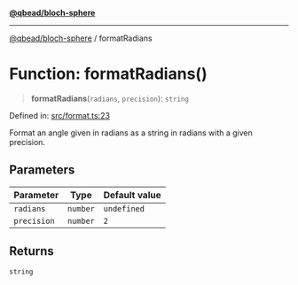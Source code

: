 [**@qbead/bloch-sphere**](../index.md)

***

[@qbead/bloch-sphere](../index.md) / formatRadians

# Function: formatRadians()

> **formatRadians**(`radians`, `precision`): `string`

Defined in: [src/format.ts:23](https://github.com/qbead/bloch-sphere/blob/9ff2dae0481f00679728b83f1e83d06a69a548d1/src/format.ts#L23)

Format an angle given in radians as a string in radians
with a given precision.

## Parameters

| Parameter | Type | Default value |
| ------ | ------ | ------ |
| `radians` | `number` | `undefined` |
| `precision` | `number` | `2` |

## Returns

`string`
